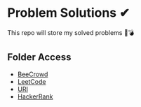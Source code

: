 # Problem Solutions ✔
This repo will store my solved problems 🎈💣

## Folder Access
- [BeeCrowd](./BeeCrowd-Beginner/)
- [LeetCode](./leetCode-Solutions/)
- [URI](./URI-Solutions/)
- [HackerRank](./HackerRank_Solutions/)
